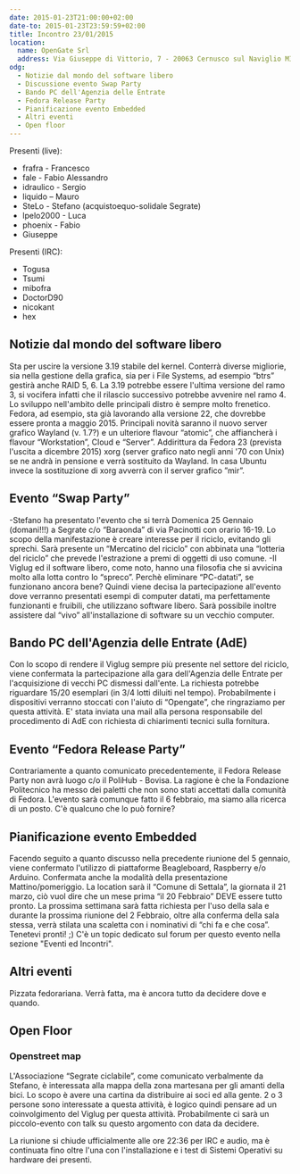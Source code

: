 ```yaml
---
date: 2015-01-23T21:00:00+02:00
date-to: 2015-01-23T23:59:59+02:00
title: Incontro 23/01/2015
location:
  name: OpenGate Srl
  address: Via Giuseppe di Vittorio, 7 - 20063 Cernusco sul Naviglio MI
odg:
  - Notizie dal mondo del software libero
  - Discussione evento Swap Party
  - Bando PC dell'Agenzia delle Entrate
  - Fedora Release Party
  - Pianificazione evento Embedded
  - Altri eventi
  - Open floor
---
```


Presenti (live):
* frafra - Francesco
* fale - Fabio Alessandro
* idraulico - Sergio
* liquido – Mauro
* SteLo - Stefano (acquistoequo-solidale Segrate)
* lpelo2000 - Luca
* phoenix - Fabio
* Giuseppe

Presenti (IRC):
* Togusa
* Tsumi
* mibofra
* DoctorD90
* nicokant
* hex

## Notizie dal mondo del software libero

Sta per uscire la versione 3.19 stabile del kernel. Conterrà diverse migliorie, sia nella gestione della grafica, sia per i File Systems, ad esempio “btrs” gestirà anche RAID 5, 6. La 3.19 potrebbe essere l'ultima versione del ramo 3, si vocifera infatti che il rilascio successivo potrebbe avvenire nel ramo 4.
Lo sviluppo nell'ambito delle principali distro è sempre molto frenetico. Fedora, ad esempio, sta già lavorando alla versione 22, che dovrebbe essere pronta a maggio 2015. Principali novità saranno il nuovo server grafico Wayland (v. 1.7?)  e un ulteriore flavour “atomic”, che affiancherà i flavour “Workstation”, Cloud e “Server”. Addirittura da Fedora 23 (prevista l'uscita a dicembre 2015) xorg (server grafico nato negli anni '70 con Unix) se ne andrà in pensione e verrà sostituito da Wayland. In casa Ubuntu invece la sostituzione di xorg avverrà con il server grafico ”mir”. 


## Evento “Swap Party”

-Stefano ha presentato l'evento che si terrà Domenica 25 Gennaio (domani!!!) a Segrate c/o “Baraonda” di via Pacinotti con orario 16-19.
Lo scopo della manifestazione è creare interesse per il riciclo, evitando gli sprechi. Sarà presente un “Mercatino del riciclo” con abbinata una “lotteria del riciclo” che prevede l'estrazione a premi di oggetti di uso comune.
-Il Viglug ed il software libero, come noto, hanno una filosofia che si avvicina molto alla lotta contro lo “spreco”. Perchè eliminare “PC-datati”, se funzionano ancora bene? Quindi viene decisa la partecipazione all'evento dove verranno presentati esempi di computer datati, ma perfettamente funzionanti e fruibili, che utilizzano software libero. Sarà possibile inoltre assistere dal “vivo” all'installazione di software su un vecchio computer.

## Bando PC dell'Agenzia delle Entrate (AdE)

Con lo scopo di rendere il Viglug sempre più presente nel settore del riciclo, viene confermata la partecipazione alla gara dell'Agenzia delle Entrate per l'acquisizione di vecchi PC dismessi dall'ente.
La richiesta potrebbe riguardare 15/20 esemplari (in 3/4 lotti diluiti nel tempo). Probabilmente i dispositivi verranno stoccati con l'aiuto di “Opengate”, che ringraziamo per questa attività. 
E' stata inviata una mail alla persona responsabile del procedimento di AdE con richiesta di chiarimenti tecnici sulla fornitura.
 

## Evento “Fedora Release Party”
 
Contrariamente a quanto comunicato precedentemente, il Fedora Release Party non avrà luogo c/o il PoliHub - Bovisa. La ragione è che la Fondazione Politecnico ha messo dei paletti che non sono stati accettati dalla comunità di Fedora.
L'evento sarà comunque fatto il 6 febbraio, ma siamo alla ricerca di un posto. C'è qualcuno che lo può fornire?

## Pianificazione evento Embedded

Facendo seguito a quanto discusso nella precedente riunione del 5 gennaio, viene confermato l'utilizzo di piattaforme Beagleboard, Raspberry e/o Arduino. 
Confermata anche la modalità della presentazione Mattino/pomeriggio.
La location sarà il “Comune di Settala”, la giornata il 21 marzo, ciò vuol dire che un mese prima “il 20 Febbraio” DEVE essere tutto pronto. La prossima settimana sarà fatta richiesta per l'uso della sala e durante la prossima riunione del 2 Febbraio, oltre alla conferma della sala stessa, verrà stilata una scaletta con i nominativi di “chi fa e che cosa”. Tenetevi pronti!  ;) C'è un topic dedicato sul forum per questo evento nella sezione "Eventi ed Incontri".

## Altri eventi

Pizzata fedorariana. Verrà fatta, ma è ancora tutto da decidere dove e quando.

## Open Floor

### Openstreet map
L'Associazione “Segrate ciclabile”, come comunicato verbalmente da Stefano, è interessata alla mappa della zona martesana per gli amanti della bici. Lo scopo è avere una cartina da distribuire ai soci ed alla gente. 2 o 3 persone sono interessate a questa attività, è logico quindi pensare ad un coinvolgimento del Viglug per questa attività. 
Probabilmente ci sarà un piccolo-evento con talk su questo argomento con data da decidere.


La riunione si chiude ufficialmente alle ore 22:36 per IRC e audio, ma è continuata fino oltre l'una con l'installazione e i test di Sistemi Operativi su hardware dei presenti.

